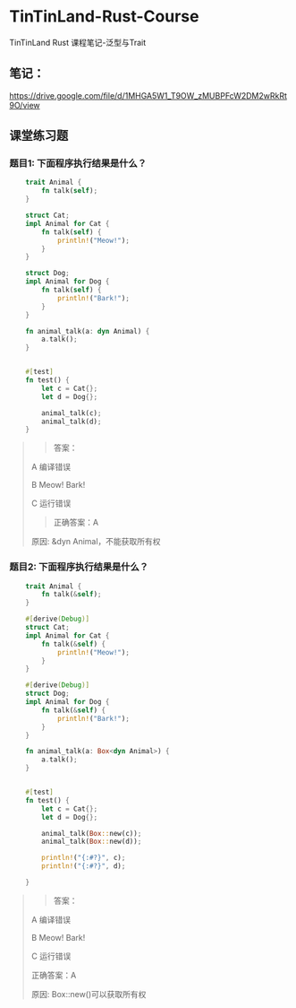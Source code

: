 # TinTinLand-Rust-Course
TinTinLand Rust 课程笔记-泛型与Trait

## 笔记：
https://drive.google.com/file/d/1MHGA5W1_T9OW_zMUBPFcW2DM2wRkRt9O/view

## 课堂练习题

### 题目1: 下面程序执行结果是什么？
```rust
    trait Animal {
        fn talk(self);
    }

    struct Cat;
    impl Animal for Cat {
        fn talk(self) {
            println!("Meow!");
        }
    }

    struct Dog;
    impl Animal for Dog {
        fn talk(self) {
            println!("Bark!");
        }
    }

    fn animal_talk(a: dyn Animal) {
        a.talk();
    }


    #[test]
    fn test() {
        let c = Cat{};
        let d = Dog{};

        animal_talk(c);
        animal_talk(d);
    }
```
> >答案：
>
> A 编译错误
> 
> B Meow!
>   Bark!
> 
> C 运行错误
>
> > 正确答案：A
> 
> 原因: &dyn Animal，不能获取所有权

### 题目2: 下面程序执行结果是什么？
```rust
    trait Animal {
        fn talk(&self);
    }

    #[derive(Debug)]
    struct Cat;
    impl Animal for Cat {
        fn talk(&self) {
            println!("Meow!");
        }
    }

    #[derive(Debug)]
    struct Dog;
    impl Animal for Dog {
        fn talk(&self) {
            println!("Bark!");
        }
    }

    fn animal_talk(a: Box<dyn Animal>) {
        a.talk();
    }


    #[test]
    fn test() {
        let c = Cat{};
        let d = Dog{};

        animal_talk(Box::new(c));
        animal_talk(Box::new(d));

        println!("{:#?}", c);
        println!("{:#?}", d);

    }
```

>> 答案：
>
> A 编译错误
> 
> B Meow!
>   Bark!
> 
> C 运行错误
>
> 正确答案：A 
> 
> 原因: Box::new()可以获取所有权